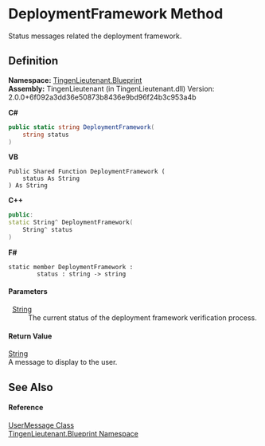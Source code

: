 # DeploymentFramework Method


Status messages related the deployment framework.



## Definition
**Namespace:** <a href="190f7f5f-3ef3-b997-ce64-3f0248fc9b16">TingenLieutenant.Blueprint</a>  
**Assembly:** TingenLieutenant (in TingenLieutenant.dll) Version: 2.0.0+6f092a3dd36e50873b8436e9bd96f24b3c953a4b

**C#**
``` C#
public static string DeploymentFramework(
	string status
)
```
**VB**
``` VB
Public Shared Function DeploymentFramework ( 
	status As String
) As String
```
**C++**
``` C++
public:
static String^ DeploymentFramework(
	String^ status
)
```
**F#**
``` F#
static member DeploymentFramework : 
        status : string -> string 
```



#### Parameters
<dl><dt>  <a href="https://learn.microsoft.com/dotnet/api/system.string" target="_blank" rel="noopener noreferrer">String</a></dt><dd>The current status of the deployment framework verification process.</dd></dl>

#### Return Value
<a href="https://learn.microsoft.com/dotnet/api/system.string" target="_blank" rel="noopener noreferrer">String</a>  
A message to display to the user.

## See Also


#### Reference
<a href="d6018830-a877-cffb-085a-a0758f8da86b">UserMessage Class</a>  
<a href="190f7f5f-3ef3-b997-ce64-3f0248fc9b16">TingenLieutenant.Blueprint Namespace</a>  
